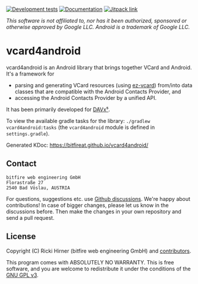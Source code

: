 
[![Development tests](https://github.com/bitfireAT/vcard4android/actions/workflows/test-dev.yml/badge.svg)](https://github.com/bitfireAT/vcard4android/actions/workflows/test-dev.yml)
[![Documentation](https://img.shields.io/badge/documentation-kdoc-brightgreen)](https://bitfireat.github.io/vcard4android/)
[![Jitpack link](https://img.shields.io/jitpack/version/com.github.bitfireAT/vcard4android)](https://jitpack.io/#bitfireAT/vcard4android)

_This software is not affiliated to, nor has it been authorized, sponsored or otherwise approved
by Google LLC. Android is a trademark of Google LLC._


# vcard4android

vcard4android is an Android library that brings together VCard and Android.
It's a framework for

* parsing and generating VCard resources (using [ez-vcard](https://github.com/mangstadt/ez-vcard))
  from/into data classes that are compatible with the Android Contacts Provider, and
* accessing the Android Contacts Provider by a unified API.

It has been primarily developed for [DAVx⁵](https://www.davx5.com).

To view the available gradle tasks for the library: `./gradlew vcard4android:tasks`
(the `vcard4android` module is defined in `settings.gradle`).

Generated KDoc: https://bitfireat.github.io/vcard4android/



## Contact

```
bitfire web engineering GmbH
Florastraße 27
2540 Bad Vöslau, AUSTRIA
```

For questions, suggestions etc. use [Github discussions](https://github.com/bitfireAT/vcard4android/discussions).
We're happy about contributions! In case of bigger changes, please let us know in the discussions before.
Then make the changes in your own repository and send a pull request.


## License 

Copyright (C) Ricki Hirner (bitfire web engineering GmbH) and [contributors](https://github.com/bitfireAT/vcard4android/graphs/contributors).

This program comes with ABSOLUTELY NO WARRANTY. This is free software, and you are welcome
to redistribute it under the conditions of the [GNU GPL v3](https://www.gnu.org/licenses/gpl-3.0.html).

